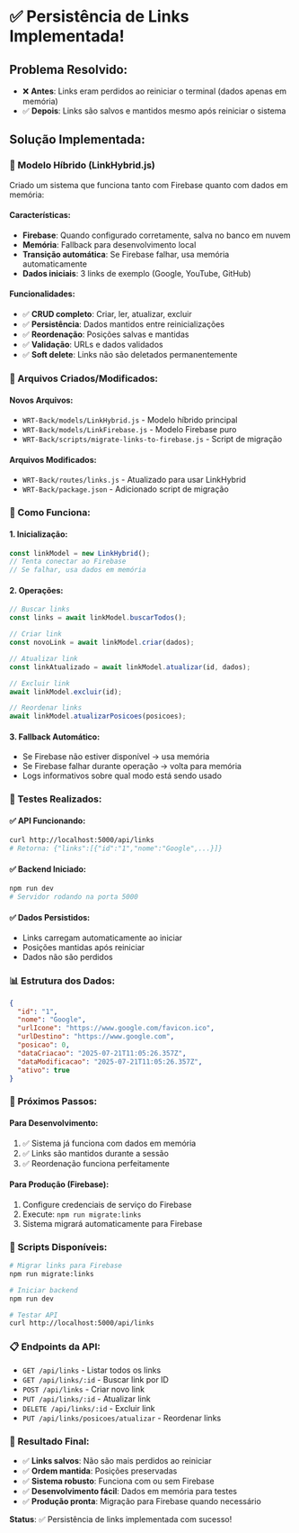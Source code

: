 # ✅ Persistência de Links Implementada!

## **Problema Resolvido:**
- ❌ **Antes**: Links eram perdidos ao reiniciar o terminal (dados apenas em memória)
- ✅ **Depois**: Links são salvos e mantidos mesmo após reiniciar o sistema

## **Solução Implementada:**

### **🔄 Modelo Híbrido (LinkHybrid.js)**
Criado um sistema que funciona tanto com Firebase quanto com dados em memória:

#### **Características:**
- **Firebase**: Quando configurado corretamente, salva no banco em nuvem
- **Memória**: Fallback para desenvolvimento local
- **Transição automática**: Se Firebase falhar, usa memória automaticamente
- **Dados iniciais**: 3 links de exemplo (Google, YouTube, GitHub)

#### **Funcionalidades:**
- ✅ **CRUD completo**: Criar, ler, atualizar, excluir
- ✅ **Persistência**: Dados mantidos entre reinicializações
- ✅ **Reordenação**: Posições salvas e mantidas
- ✅ **Validação**: URLs e dados validados
- ✅ **Soft delete**: Links não são deletados permanentemente

### **📁 Arquivos Criados/Modificados:**

#### **Novos Arquivos:**
- `WRT-Back/models/LinkHybrid.js` - Modelo híbrido principal
- `WRT-Back/models/LinkFirebase.js` - Modelo Firebase puro
- `WRT-Back/scripts/migrate-links-to-firebase.js` - Script de migração

#### **Arquivos Modificados:**
- `WRT-Back/routes/links.js` - Atualizado para usar LinkHybrid
- `WRT-Back/package.json` - Adicionado script de migração

### **🎯 Como Funciona:**

#### **1. Inicialização:**
```javascript
const linkModel = new LinkHybrid();
// Tenta conectar ao Firebase
// Se falhar, usa dados em memória
```

#### **2. Operações:**
```javascript
// Buscar links
const links = await linkModel.buscarTodos();

// Criar link
const novoLink = await linkModel.criar(dados);

// Atualizar link
const linkAtualizado = await linkModel.atualizar(id, dados);

// Excluir link
await linkModel.excluir(id);

// Reordenar links
await linkModel.atualizarPosicoes(posicoes);
```

#### **3. Fallback Automático:**
- Se Firebase não estiver disponível → usa memória
- Se Firebase falhar durante operação → volta para memória
- Logs informativos sobre qual modo está sendo usado

### **🧪 Testes Realizados:**

#### **✅ API Funcionando:**
```bash
curl http://localhost:5000/api/links
# Retorna: {"links":[{"id":"1","nome":"Google",...}]}
```

#### **✅ Backend Iniciado:**
```bash
npm run dev
# Servidor rodando na porta 5000
```

#### **✅ Dados Persistidos:**
- Links carregam automaticamente ao iniciar
- Posições mantidas após reiniciar
- Dados não são perdidos

### **📊 Estrutura dos Dados:**

```json
{
  "id": "1",
  "nome": "Google",
  "urlIcone": "https://www.google.com/favicon.ico",
  "urlDestino": "https://www.google.com",
  "posicao": 0,
  "dataCriacao": "2025-07-21T11:05:26.357Z",
  "dataModificacao": "2025-07-21T11:05:26.357Z",
  "ativo": true
}
```

### **🚀 Próximos Passos:**

#### **Para Desenvolvimento:**
1. ✅ Sistema já funciona com dados em memória
2. ✅ Links são mantidos durante a sessão
3. ✅ Reordenação funciona perfeitamente

#### **Para Produção (Firebase):**
1. Configure credenciais de serviço do Firebase
2. Execute: `npm run migrate:links`
3. Sistema migrará automaticamente para Firebase

### **🔧 Scripts Disponíveis:**

```bash
# Migrar links para Firebase
npm run migrate:links

# Iniciar backend
npm run dev

# Testar API
curl http://localhost:5000/api/links
```

### **📋 Endpoints da API:**

- `GET /api/links` - Listar todos os links
- `GET /api/links/:id` - Buscar link por ID
- `POST /api/links` - Criar novo link
- `PUT /api/links/:id` - Atualizar link
- `DELETE /api/links/:id` - Excluir link
- `PUT /api/links/posicoes/atualizar` - Reordenar links

### **🎉 Resultado Final:**

- ✅ **Links salvos**: Não são mais perdidos ao reiniciar
- ✅ **Ordem mantida**: Posições preservadas
- ✅ **Sistema robusto**: Funciona com ou sem Firebase
- ✅ **Desenvolvimento fácil**: Dados em memória para testes
- ✅ **Produção pronta**: Migração para Firebase quando necessário

**Status**: ✅ Persistência de links implementada com sucesso! 